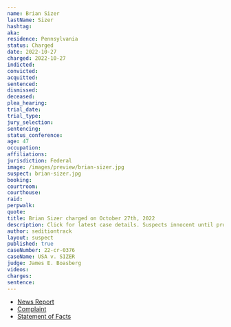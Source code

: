 ```yaml
---
name: Brian Sizer
lastName: Sizer
hashtag:
aka:
residence: Pennsylvania
status: Charged
date: 2022-10-27
charged: 2022-10-27
indicted:
convicted:
acquitted:
sentenced:
dismissed:
deceased:
plea_hearing:
trial_date:
trial_type:
jury_selection:
sentencing:
status_conference:
age: 47
occupation:
affiliations:
jurisdiction: Federal
image: /images/preview/brian-sizer.jpg
suspect: brian-sizer.jpg
booking:
courtroom:
courthouse:
raid:
perpwalk:
quote:
title: Brian Sizer charged on October 27th, 2022
description: Click for latest case details. Suspects innocent until proven guilty.
author: seditiontrack
layout: suspect
published: true
caseNumber: 22-cr-0376
caseName: USA v. SIZER
judge: James E. Boasberg
videos:
charges:
sentence:
---
```

- [News Report](https://triblive.com/local/regional/ellwood-city-man-whose-wife-pleaded-guilty-to-involvement-in-capitol-riot-now-faces-charges/)
- [Complaint](https://www.justice.gov/usao-dc/case-multi-defendant/file/1549196/download)
- [Statement of Facts](https://www.justice.gov/usao-dc/case-multi-defendant/file/1549201/download)
